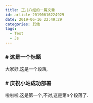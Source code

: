 ```yaml
---
title: 正儿八经的一篇文章
id: article-20190616224929
date: 2019-06-16 22:49:29
categories: 其他
tags: 
  - Test
  - Js
---
```

### # 这是一个标题
大家好,这是一个段落,

<!--more-->

### # 庆祝小站成功部署
啦啦啦.这是第一个,不对,这是第n个段落了.

